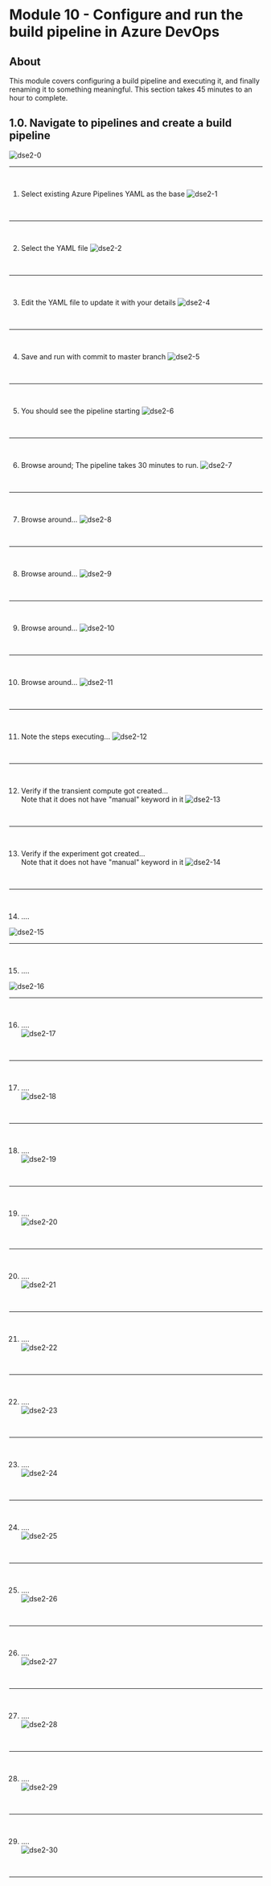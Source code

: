 
# Module 10 - Configure and run the build pipeline in Azure DevOps

## About
This module covers configuring a build pipeline and executing it, and finally renaming it to something meaningful.  This section takes 45 minutes to an hour to complete.

## 1.0. Navigate to pipelines and create a build pipeline

![dse2-0](../images/0001-create-build-pipeline-00.png)
<br>
<hr>
<br>

1) Select existing Azure Pipelines YAML as the base
![dse2-1](../images/0001-create-build-pipeline-01.png)
<br>
<hr>
<br>

2) Select the YAML file
![dse2-2](../images/0001-create-build-pipeline-02.png)
<br>
<hr>
<br>


3) Edit the YAML file to update it with your details
![dse2-4](../images/0001-create-build-pipeline-04.png)
<br>
<hr>
<br>


4) Save and run with commit to master branch
![dse2-5](../images/0001-create-build-pipeline-05.png)
<br>
<hr>
<br>


5) You should see the pipeline starting
![dse2-6](../images/0001-create-build-pipeline-06.png)
<br>
<hr>
<br>


6) Browse around; The pipeline takes 30 minutes to run.
![dse2-7](../images/0001-create-build-pipeline-07.png)
<br>
<hr>
<br>

7) Browse around...
![dse2-8](../images/0001-create-build-pipeline-08.png)
<br>
<hr>
<br>


8) Browse around...
![dse2-9](../images/0001-create-build-pipeline-09.png)
<br>
<hr>
<br>


9) Browse around...
![dse2-10](../images/0001-create-build-pipeline-10.png)
<br>
<hr>
<br>

10) Browse around...
![dse2-11](../images/0001-create-build-pipeline-11.png)
<br>
<hr>
<br>

11) Note the steps executing...
![dse2-12](../images/0001-create-build-pipeline-12.png)
<br>
<hr>
<br>

12) Verify if the transient compute got created...<br>
Note that it does not have "manual" keyword in it
![dse2-13](../images/0001-create-build-pipeline-13.png)
<br>
<hr>
<br>

13) Verify if the experiment got created...<br>
Note that it does not have "manual" keyword in it
![dse2-14](../images/0001-create-build-pipeline-14.png)
<br>
<hr>
<br>

14) ....<br>

![dse2-15](../images/0001-create-build-pipeline-15.png)
<br>
<hr>
<br>

15) ....<br>

![dse2-16](../images/0001-create-build-pipeline-16.png)
<br>
<hr>
<br>

16) ....<br>
![dse2-17](../images/0001-create-build-pipeline-17.png)
<br>
<hr>
<br>

17) ....<br>
![dse2-18](../images/0001-create-build-pipeline-18.png)
<br>
<hr>
<br>

18) ....<br>
![dse2-19](../images/0001-create-build-pipeline-19.png)
<br>
<hr>
<br>


19) ....<br>
![dse2-20](../images/0001-create-build-pipeline-20.png)
<br>
<hr>
<br>


20) ....<br>
![dse2-21](../images/0001-create-build-pipeline-21.png)
<br>
<hr>
<br>


21) ....<br>
![dse2-22](../images/0001-create-build-pipeline-22.png)
<br>
<hr>
<br>


22) ....<br>
![dse2-23](../images/0001-create-build-pipeline-23.png)
<br>
<hr>
<br>


23) ....<br>
![dse2-24](../images/0001-create-build-pipeline-24.png)
<br>
<hr>
<br>


24) ....<br>
![dse2-25](../images/0001-create-build-pipeline-25.png)
<br>
<hr>
<br>


25) ....<br>
![dse2-26](../images/0001-create-build-pipeline-26.png)
<br>
<hr>
<br>

26) ....<br>
![dse2-27](../images/0001-create-build-pipeline-27.png)
<br>
<hr>
<br>

27) ....<br>
![dse2-28](../images/0001-create-build-pipeline-28.png)
<br>
<hr>
<br>

28) ....<br>
![dse2-29](../images/0001-create-build-pipeline-29.png)
<br>
<hr>
<br>

29) ....<br>
![dse2-30](../images/0001-create-build-pipeline-30.png)
<br>
<hr>
<br>
